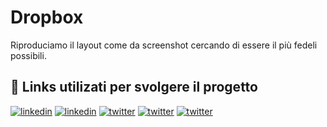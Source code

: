 # Dropbox
Riproduciamo il layout come da screenshot cercando di essere il più fedeli possibili.

## 🔗 Links utilizati per svolgere il progetto
[![linkedin](https://img.shields.io/badge/validatore-1DA1F2?style=for-the-badge&logo=twitter&logoColor=white)](https://validator.w3.org/#validate_by_input)
[![linkedin](https://img.shields.io/badge/mdn/html-1DA1F2?style=for-the-badge&logo=twitter&logoColor=white)](https://developer.mozilla.org/en-US/docs/Web/HTML)
[![twitter](https://img.shields.io/badge/w3school-1DA1F2?style=for-the-badge&logo=twitter&logoColor=white)](https://www.w3schools.com/html/)
[![twitter](https://img.shields.io/badge/photopea-1DA1F2?style=for-the-badge&logo=twitter&logoColor=white)](https://www.photopea.com/)
[![twitter](https://img.shields.io/badge/css/tricks-1DA1F2?style=for-the-badge&logo=twitter&logoColor=white)](https://css-tricks.com/snippets/css/a-guide-to-flexbox/)